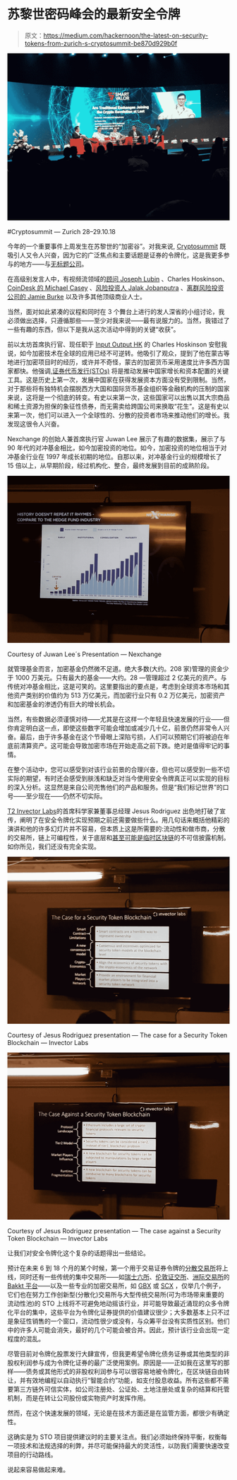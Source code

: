 # 苏黎世密码峰会的最新安全令牌

> 原文：<https://medium.com/hackernoon/the-latest-on-security-tokens-from-zurich-s-cryptosummit-be870d929b0f>

![](img/f93aafa04ead580fbb793349499f4d06.png)

#Cryptosummit — Zurich 28–29.10.18

今年的一个重要事件上周发生在苏黎世的“加密谷”。对我来说, [Cryptosummit](https://cryptosummit.smartvalor.com/home) 既吸引人又令人兴奋，因为它的广泛焦点和主要话题是证券的令牌化，这是我更多参与的地方——与[无标题公司](http://www.untitled-inc.com/)。

在高级别发言人中，有视频流领域的[顾问 Joseph Lubin](https://www.linkedin.com/in/joseph-lubin-48406489) 、Charles Hoskinson、 [CoinDesk 的 Michael Casey](https://www.linkedin.com/in/michaeljohncasey/) 、[风险投资人 Jalak Jobanputra](https://www.linkedin.com/in/jalak/) 、[离群风险投资公司的 Jamie Burke](https://www.linkedin.com/in/jamieburke/) 以及许多其他顶级商业人士。

当然，面对如此紧凑的议程和同时在 3 个舞台上进行的发人深省的小组讨论，我必须做出选择，只遵循那些——至少对我来说——最有说服力的。当然，我错过了一些有趣的东西，但以下是我从这次活动中得到的关键“收获”。

前以太坊首席执行官、现任职于 [Input Output HK](https://iohk.io/) 的 Charles Hoskinson 安慰我说，如今加密技术在全球的应用已经不可逆转。他吸引了观众，提到了他在蒙古等地进行加密项目时的经历，或许并不奇怪，蒙古的加密货币采用速度比许多西方国家都快。他强调,[证券代币发行(STOs)](/@andreabianconi/the-future-of-icos-16d14d0f8a29) 将是推动发展中国家增长和资本配置的关键工具。这是历史上第一次，发展中国家在获得发展资本方面没有受到限制。当然，对于那些将有独特机会摆脱西方大国和国际货币基金组织等金融机构的压制的国家来说，这将是一个彻底的转变。有史以来第一次，这些国家可以出售以其大宗商品和稀土资源为担保的象征性债券，而无需卖给跨国公司来换取“花生”。这是有史以来第一次，他们可以进入一个全球性的、分散的投资者市场来推动他们的增长。我发现这很令人兴奋。

Nexchange 的创始人兼首席执行官 Juwan Lee 展示了有趣的数据集，展示了与 90 年代的对冲基金相比，如今加密投资的地位。如今，加密投资的地位相当于对冲基金行业在 1997 年成长初期的地位。自那以来，对冲基金行业的规模增长了 15 倍以上，从早期阶段，经过机构化、整合，最终发展到目前的成熟阶段。

![](img/c3a5a38ca196e290931e2abb900fe9ad.png)

Courtesy of Juwan Lee´s Presentation — Nexchange

就管理基金而言，加密基金仍然微不足道。绝大多数(大约。208 家)管理的资金少于 1000 万美元。只有最大的基金——大约。28 —管理超过 2 亿美元的资产。与传统对冲基金相比，这是可笑的。这里要指出的要点是，考虑到全球资本市场和其他资产类别的价值约为 513 万亿美元，而加密行业只有 0.2 万亿美元，加密资产和加密基金的渗透仍有巨大的增长机会。

当然，有些数据必须谨慎对待——尤其是在这样一个年轻且快速发展的行业——但你肯定明白这一点，即使这些数字可能会增加或减少几十亿，前景仍然非常令人兴奋。最后，由于许多基金在这个节骨眼上深陷亏损，人们可以预期它们将被迫在年底前清算资产。这可能会导致加密市场在开始走高之前下跌。绝对是值得牢记的事情。

在整个活动中，您可以感受到对该行业前景的合理兴奋，但也可以感受到一些不切实际的期望，有时还会感受到肤浅和缺乏对当今使用安全令牌真正可以实现的目标的深入分析。这显然是来自公司兜售他们的产品和服务。但是“我们标记世界”的口号——至少现在——仍然不切实际。

[T2 Invector Labs](/@jrodthoughts)的首席科学家兼董事总经理 Jesus Rodriguez 出色地打破了宣传，阐明了在安全令牌化实现预期之前还需要做些什么。用几句话来概括他精彩的演讲和他的许多幻灯片并不容易，但本质上这是所需要的:流动性和做市商，分散的交易所，链上可编程性，关于底层和[甚至可能是临时区块链](https://hackernoon.com/do-security-tokens-need-a-new-blockchain-benefits-challenges-part-i-48f281f5101e)的不可信披露机制。如你所见，我们还没有完全实现。

![](img/57019286c7cc97741f0985f67e13af7f.png)

Courtesy of Jesus Rodriguez presentation — The case for a Security Token Blockchain — Invector Labs

![](img/327c78fb83903d1679482bfbaad57615.png)

Courtesy of Jesus Rodriguez presentation — The case against a Security Token Blockchain — Invector Labs

让我们对安全令牌化这个复杂的话题得出一些结论。

预计在未来 6 到 18 个月的某个时候，第一个用于交易证券令牌的[分散交易所](https://media.consensys.net/state-of-decentralized-exchanges-2018-276dad340c79)将上线，同时还有一些传统的集中交易所——如[瑞士六所](https://www.six-group.com/exchanges/index_en.html)、[伦敦证交所](https://www.londonstockexchange.com/home/homepage.htm)、[洲际交易所](https://www.theice.com/index)的 [Bakkt 平台](https://www.bakkt.com/index)——以及一些专业的加密交易所，如 [GBX](https://gbx.gi/) 或 [SCX](https://scx.ch/) ，仅举几个例子，它们也在努力工作创新型(分散化)交易所与大型传统交易所(可为市场带来重要的流动性池)的 STO 上线将不可避免地动摇该行业，并可能导致最近涌现的众多令牌化平台的集中，这些平台为令牌化证券提供的价值建议很少；大多数基本上只不过是象征性销售的一个窗口，流动性很少或没有，与众筹平台没有实质性区别。他们中的许多人可能会消失，最好的几个可能会被合并。因此，预计该行业会出现一定程度的混乱。

尽管目前对令牌化股票发行大肆宣传，但我更希望令牌化债务证券或其他类型的非股权利润参与成为令牌化证券的最广泛使用案例。原因是——正如我在这里写的那样——债务或其他形式的非股权利润参与可以很容易地被令牌化，在区块链自由转让，并有效地编程以自动执行“智能合约”功能，如支付股息收益。所有这些都不需要第三方链外可信实体，如公司注册处、公证处、土地注册处或复杂的结算和托管机制，而是在转让公司股份或实物资产时发挥作用。

然而，在这个快速发展的领域，无论是在技术方面还是在监管方面，都很少有确定性。

这确实是为 STO 项目提供建议时的主要关注点。我们必须始终保持平衡，权衡每一项技术和法规选择的利弊，并尽可能保持最大的灵活性，以防我们需要快速改变项目的行动路线。

说起来容易做起来难。